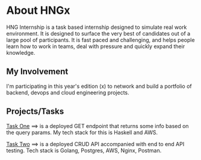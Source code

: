 # About HNGx

HNG Internship is a task based internship designed to simulate real work environment. It is designed to surface the very best of candidates out of a large pool of participants. It is fast paced and challenging, and helps people learn how to work in teams, deal with pressure and quickly expand their knowledge.

## My Involvement

I'm participating in this year's edition (x) to network and build a portfolio of backend, devops and cloud engineering projects.

## Projects/Tasks

[Task One](https://github.com/DavidHODs/HNG-X) ==> is a deployed GET endpoint that returns some info based on the query params. My tech stack for this is Haskell and AWS.

[Task Two](https://github.com/DavidHODs/HNGx/tree/main/StageTwo) ==> is a deployed CRUD API accompanied with end to end API testing. Tech stack is Golang, Postgres, AWS, Nginx, Postman.
